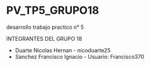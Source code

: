 # PV_TP5_GRUPO18
desarrollo trabajo practico n° 5

INTEGRANTES DEL GRUPO 18

- Duarte Nicolas Hernan - nicoduarte25
- Sanchez Francisco Ignacio - Usuario: Francisco370

